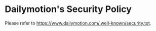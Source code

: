 # Dailymotion's Security Policy

Please refer to <https://www.dailymotion.com/.well-known/security.txt>.
